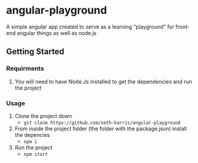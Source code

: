 # angular-playground

A simple angular app created to serve as a learning "playground" for front-end angular things as well as node.js

## Getting Started

### Requirments
1. You will need to have Node.Js installed to get the dependencies and run the project

### Usage
1. Clone the project down
    - `git clone https://github.com/seth-harris/angular-playground`
2. From inside the project folder (the folder with the package.json) install the depencies
    - `npm i`
3. Run the project
    - `npm start`



